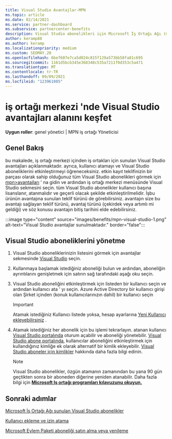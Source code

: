 ```yaml
---
title: Visual Studio Avantajlar-MPN
ms.topic: article
ms.date: 02/14/2021
ms.service: partner-dashboard
ms.subservice: partnercenter-benefits
description: Visual Studio abonelikleri için Microsoft İş Ortağı Ağı (mpn) avantajları hakkında bilgi edinin
author: keramp88
ms.author: keramp
ms.localizationpriority: medium
ms.custom: SEOMAY.20
ms.openlocfilehash: 6bef607e7ca5d024c815f129a573bb58fa81c695
ms.sourcegitcommit: 1161d5bcb345e368348c535a7211f0d353c5a471
ms.translationtype: MT
ms.contentlocale: tr-TR
ms.lasthandoff: 09/09/2021
ms.locfileid: "123961085"
---
```

# <a name="explore-the-visual-studio-benefits-area-in-partner-center"></a>iş ortağı merkezi 'nde Visual Studio avantajları alanını keşfet

**Uygun roller**: genel yönetici | MPN iş ortağı Yöneticisi

## <a name="overview"></a>Genel Bakış

bu makalede, iş ortağı merkezi içinden iş ortakları için sunulan Visual Studio avantajları açıklanmaktadır. ayrıca, kullanıcı atamayı ve Visual Studio aboneliklerini etkinleştirmeyi öğreneceksiniz. etkin kayıt teklifinizin bir parçası olarak sahip olduğunuz tüm Visual Studio abonelikleri görmek için [mpn>avantajları](https://partner.microsoft.com/dashboard/mpn/membership/benefits/visualstudio) ' na gidin ve ardından iş ortağı merkezi menüsünde Visual Studio sekmesini seçin. tüm Visual Studio abonelikler kullanıcı başına lisanslanır, atanmalıdır ve geçerli olacak şekilde etkinleştirilmelidir. İşbu ürünün avantajına sunulan teklif türünü de görebilirsiniz. avantajın size bu avantajı sağlayan teklif türünü, avantaj türünü (çekirdek veya artımlı mi geldiği) ve söz konusu avantajın bitiş tarihini elde edebilirsiniz.

:::image type="content" source="images/benefits/mpn-visual-studio-1.png" alt-text="Visual Studio avantajlar sunulmaktadır." border="false":::

## <a name="manage-visual-studio-subscriptions"></a>Visual Studio aboneliklerini yönetme

1. Visual Studio aboneliklerinizin listesini görmek için avantajlar sekmesinde [Visual Studio](https://partner.microsoft.com/dashboard/mpn/membership/benefits/visualstudio) seçin.

2. Kullanmaya başlamak istediğiniz aboneliği bulun ve ardından, aboneliğin ayrıntılarını genişletmek için satırın sağ tarafındaki aşağı oku seçin.

3. Visual Studio aboneliğini etkinleştirmek için listeden bir kullanıcı seçin ve ardından kullanıcı ata ' yı seçin. Azure Active Directory bir kullanıcı girişi olan Şirket içinden (konuk kullanıcılarınızın dahil) bir kullanıcı seçin

   > [!IMPORTANT]
   > Atamak istediğiniz Kullanıcı listede yoksa, hesap ayarlarına [Yeni Kullanıcı ekleyebilirsiniz](create-user-accounts-and-set-permissions.md) .

4. Atamak istediğiniz her abonelik için bu işlemi tekrarlayın. atanan kullanıcı [Visual Studio portalında](https://my.visualstudio.com/) oturum açabilir ve aboneliği yönetebilir. [Visual Studio abone portalında](https://my.visualstudio.com/?wt.mc_id=o%7Emsft%7Edocs), kullanıcılar aboneliğini etkinleştirmek için kullandığınız kimliğe ek olarak alternatif bir kimlik ekleyebilir. [Visual Studio aboneler için kimlikler](/visualstudio/subscriptions/vs-alternate-identity) hakkında daha fazla bilgi edinin.

   > [!Note]
   > Visual Studio abonelikler, özgün atamanın zamanından bu yana 90 gün geçtikten sonra bir aboneden diğerine yeniden atanabilir. Daha fazla bilgi için **[Microsoft Iş ortağı programları kılavuzunu okuyun.](https://aka.ms/partner-benefits-use-guide)**

## <a name="next-steps"></a>Sonraki adımlar

[Microsoft İş Ortağı Ağı sunulan Visual Studio abonelikler](/visualstudio/subscriptions/program-mpn)

[Kullanıcı ekleme ve izin atama](create-user-accounts-and-set-permissions.md)

[Microsoft Eylem Paketi aboneliği satın alma veya yenileme](mpn-get-action-pack.md)
